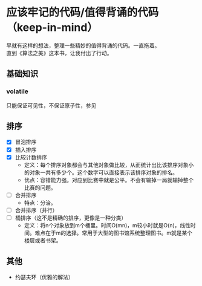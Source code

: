 # 应该牢记的代码/值得背诵的代码（keep-in-mind）

早就有这样的想法，整理一些精妙的值得背诵的代码。一直拖着。  
直到《算法之美》这本书，让我付出了行动。

## 基础知识
### volatile
只能保证可见性，不保证原子性，参见

## 排序
- [x] 冒泡排序
- [x] 插入排序
- [x] 比较计数排序
    + 定义：每个排序对象都会与其他对象做比较，从而统计出比该排序对象小的对象一共有多少个。这个数字可以直接表示该排序对象的排名。
    + 优点：容错能力强。对应到比赛中就是公平。不会有输掉一局就输掉整个比赛的问题。
- [ ] 合并排序
    + 特点：分治。
- [ ] 合并排序（并行）
- [ ] 桶排序（这不是精确的排序，更像是一种分类）
    + 定义：将n个对象放到m个桶里。时间O(mn)，m较小时就是O(n)，线性时间。难点在于m的选择。常用于大型的图书馆系统整理图书。m就是某个楼层或者书架。

## 其他
- 约瑟夫环（优雅的解法）

